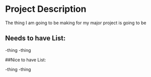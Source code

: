 # Project Description
The thing I am going to be making for my major project is going to be

## Needs to have List:

-thing 
-thing

##Nice to have List:

-thing
-thing
